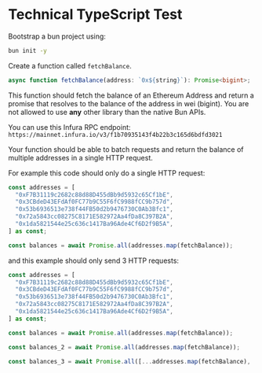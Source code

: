 # Technical TypeScript Test

Bootstrap a bun project using:

```bash
bun init -y
```

Create a function called `fetchBalance`.

```typescript
async function fetchBalance(address: `0x${string}`): Promise<bigint>;
```

This function should fetch the balance of an Ethereum Address and return a promise that resolves to the balance of the address in wei (bigint). You are not allowed to use **any** other library than the native Bun APIs.

You can use this Infura RPC endpoint: `https://mainnet.infura.io/v3/f1b70935143f4b22b3c165d6bdfd3021`

Your function should be able to batch requests and return the balance of multiple addresses in a single HTTP request.

For example this code should only do a single HTTP request:

```typescript
const addresses = [
  "0xF7B31119c2682c88d88D455dBb9d5932c65Cf1bE",
  "0x3CBdeD43EFdAf0FC77b9C55F6fC9988fCC9b757d",
  "0x53b6936513e738f44FB50d2b9476730C0Ab3Bfc1",
  "0x72a5843cc08275C8171E582972Aa4fDa8C397B2A",
  "0x1da5821544e25c636c1417Ba96Ade4Cf6D2f9B5A",
] as const;

const balances = await Promise.all(addresses.map(fetchBalance));
```

and this example should only send 3 HTTP requests:

```typescript
const addresses = [
  "0xF7B31119c2682c88d88D455dBb9d5932c65Cf1bE",
  "0x3CBdeD43EFdAf0FC77b9C55F6fC9988fCC9b757d",
  "0x53b6936513e738f44FB50d2b9476730C0Ab3Bfc1",
  "0x72a5843cc08275C8171E582972Aa4fDa8C397B2A",
  "0x1da5821544e25c636c1417Ba96Ade4Cf6D2f9B5A",
] as const;

const balances = await Promise.all(addresses.map(fetchBalance));

const balances_2 = await Promise.all(addresses.map(fetchBalance));

const balances_3 = await Promise.all([...addresses.map(fetchBalance), ...addresses.map(fetchBalance)]);
```
